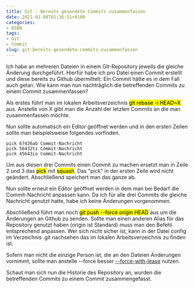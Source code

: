 ```yaml
---
title: Git - Bereits gesendete Commits zusammenfassen
date: 2021-01-08T01:36:51+0100
categories:
- OSBN
tags:
- Git
- Commit
slug: git-bereits-gesendete-commits-zusammenfassen
---
```

Ich habe an mehreren Dateien in einem Git-Repository jeweils die gleiche Änderung durchgeführt. Hierfür habe ich pro Datei einen Commit erstellt und diese bereits zu Github übermittelt. Ein Commit hätte es in dem Fall auch getan. Wie kann man nun nachträglich die betreffenden Commits zu einem Commit zusammenfassen?

Als erstes führt man im lokalen Arbeitsverzeichnis <mark>git rebase -i HEAD~X</mark> aus. Anstelle von X gibt man die Anzahl der letzten Commits an die man zusammenfassen möchte.

Nun sollte automatisch ein Editor geöffnet werden und in den ersten Zeilen sollte man beispielsweise folgendes vorfinden.

<pre class="line-numbers language-bash" style="white-space:pre-wrap;">
<code class="language-bash">pick 67426ab Commit-Nachricht
pick 56432tz Commit-Nachricht
pick 45643io Commit-Nachricht</code>
</pre>

Um aus diesen drei Commits einen Commit zu machen ersetzt man in Zeile 2 und 3 das <mark>pick</mark> mit <mark>squash</mark>. Das "pick" in der ersten Zeile wird nicht geändert. Abschließend speichert man das ganze ab. 

Nun sollte erneut ein Editor geöffnet werden in dem man bei Bedarf die Commit-Nachricht anpassen kann. Da ich für alle drei Commits die gleiche Nachricht genutzt hatte, habe ich keine Änderungen vorgenommen.

Abschließend führt man noch <mark>git push --force origin HEAD</mark> aus um die Änderungen an Github zu senden. Sollte man einen anderen Alias für das Repository genutzt haben (origin ist Standard) muss man den Befehl entsprechend anpassen. Wer sich nicht sicher ist, kann in der Datei config im Verzeichnis .git nachsehen das im lokalen Arbeitsverzeichnis zu finden ist.

Sofern man nicht die einzige Person ist, die an den Dateien Änderungen vornimmt, sollte man anstelle --force besser [--force-with-lease](https://git-scm.com/docs/git-push#Documentation/git-push.txt---no-force-with-lease) nutzen.

Schaut man sich nun die Historie des Repository an, wurden die betreffenden Commits zu einem Commit zusammengefasst.
